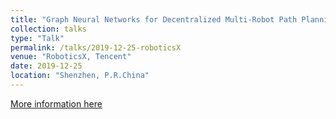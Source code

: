 ```yaml
---
title: "Graph Neural Networks for Decentralized Multi-Robot Path Planning"
collection: talks
type: "Talk"
permalink: /talks/2019-12-25-roboticsX
venue: "RoboticsX, Tencent"
date: 2019-12-25
location: "Shenzhen, P.R.China"
---
```


[More information here](https://drive.google.com/file/d/1mhYtMVwwkmpTKEkw11CdpiXGaP1j87U0/view?usp=sharing)
